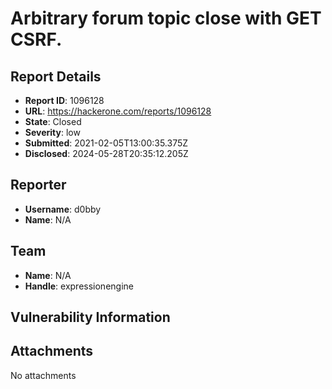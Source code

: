 # Arbitrary forum topic close with GET CSRF.

## Report Details
- **Report ID**: 1096128
- **URL**: https://hackerone.com/reports/1096128
- **State**: Closed
- **Severity**: low
- **Submitted**: 2021-02-05T13:00:35.375Z
- **Disclosed**: 2024-05-28T20:35:12.205Z

## Reporter
- **Username**: d0bby
- **Name**: N/A

## Team
- **Name**: N/A
- **Handle**: expressionengine

## Vulnerability Information


## Attachments
No attachments
